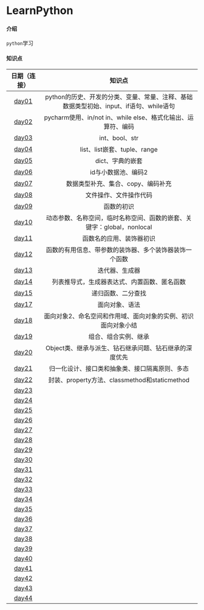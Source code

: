 # LearnPython

#### 介绍
`python`学习


#### 知识点


| 日期（连接） | 知识点 |   
| :---: | :---: | 
| [day01](https://gitee.com/liyan_gitee/LearnPython/tree/master/day01)| python的历史、开发的分类、变量、常量、注释、基础数据类型初始、input、if语句、while语句 |
| [day02](https://gitee.com/liyan_gitee/LearnPython/tree/master/day02)| pycharm使用、in/not in、while else、格式化输出、运算符、编码 |
| [day03](https://gitee.com/liyan_gitee/LearnPython/tree/master/day03)| int、bool、str |
| [day04](https://gitee.com/liyan_gitee/LearnPython/tree/master/day04)| list、list嵌套、tuple、range |
| [day05](https://gitee.com/liyan_gitee/LearnPython/tree/master/day05)| dict、字典的嵌套 |
| [day06](https://gitee.com/liyan_gitee/LearnPython/tree/master/day06)| id与小数据池、编码2 |
| [day07](https://gitee.com/liyan_gitee/LearnPython/tree/master/day07)| 数据类型补充、集合、copy、编码补充 |
| [day08](https://gitee.com/liyan_gitee/LearnPython/tree/master/day08)| 文件操作、文件操作代码 |
| [day09](https://gitee.com/liyan_gitee/LearnPython/tree/master/day09)| 函数的初识 |
| [day10](https://gitee.com/liyan_gitee/LearnPython/tree/master/day10)| 动态参数、名称空间，临时名称空间、函数的嵌套、关键字：global，nonlocal |
| [day11](https://gitee.com/liyan_gitee/LearnPython/tree/master/day11)| 函数名的应用、装饰器初识 |
| [day12](https://gitee.com/liyan_gitee/LearnPython/tree/master/day12)| 函数的有用信息、带参数的装饰器、多个装饰器装饰一个函数 |
| [day13](https://gitee.com/liyan_gitee/LearnPython/tree/master/day13)| 迭代器、生成器 |
| [day14](https://gitee.com/liyan_gitee/LearnPython/tree/master/day14)| 列表推导式，生成器表达式、内置函数、匿名函数 |
| [day15](https://gitee.com/liyan_gitee/LearnPython/tree/master/day15)| 递归函数、二分查找 |
| [day17](https://gitee.com/liyan_gitee/LearnPython/tree/master/day17)| 面向对象、语法 |
| [day18](https://gitee.com/liyan_gitee/LearnPython/tree/master/day18)| 面向对象2、命名空间和作用域、面向对象的实例、初识面向对象小结 |
| [day19](https://gitee.com/liyan_gitee/LearnPython/tree/master/day19)| 组合、组合实例、继承 |
| [day20](https://gitee.com/liyan_gitee/LearnPython/tree/master/day20)| Object类、继承与派生、钻石继承问题、钻石继承的深度优先 |
| [day21](https://gitee.com/liyan_gitee/LearnPython/tree/master/day21)| 归一化设计、接口类和抽象类、接口隔离原则、多态 |
| [day22](https://gitee.com/liyan_gitee/LearnPython/tree/master/day22)| 封装、property方法、classmethod和staticmethod |
| [day23](https://gitee.com/liyan_gitee/LearnPython/tree/master/day23)|  |
| [day24](https://gitee.com/liyan_gitee/LearnPython/tree/master/day24)|  |
| [day25](https://gitee.com/liyan_gitee/LearnPython/tree/master/day25)|  |
| [day26](https://gitee.com/liyan_gitee/LearnPython/tree/master/day26)|  |
| [day27](https://gitee.com/liyan_gitee/LearnPython/tree/master/day27)|  |
| [day28](https://gitee.com/liyan_gitee/LearnPython/tree/master/day28)|  |
| [day29](https://gitee.com/liyan_gitee/LearnPython/tree/master/day29)|  |
| [day30](https://gitee.com/liyan_gitee/LearnPython/tree/master/day30)|  |
| [day31](https://gitee.com/liyan_gitee/LearnPython/tree/master/day31)|  |
| [day32](https://gitee.com/liyan_gitee/LearnPython/tree/master/day32)|  |
| [day33](https://gitee.com/liyan_gitee/LearnPython/tree/master/day33)|  |
| [day34](https://gitee.com/liyan_gitee/LearnPython/tree/master/day34)|  |
| [day35](https://gitee.com/liyan_gitee/LearnPython/tree/master/day35)|  |
| [day36](https://gitee.com/liyan_gitee/LearnPython/tree/master/day36)|  |
| [day37](https://gitee.com/liyan_gitee/LearnPython/tree/master/day37)|  |
| [day38](https://gitee.com/liyan_gitee/LearnPython/tree/master/day38)|  |
| [day39](https://gitee.com/liyan_gitee/LearnPython/tree/master/day39)|  |
| [day40](https://gitee.com/liyan_gitee/LearnPython/tree/master/day40)|  |
| [day41](https://gitee.com/liyan_gitee/LearnPython/tree/master/day41)|  |
| [day42](https://gitee.com/liyan_gitee/LearnPython/tree/master/day42)|  |
| [day43](https://gitee.com/liyan_gitee/LearnPython/tree/master/day43)|  |
| [day44](https://gitee.com/liyan_gitee/LearnPython/tree/master/day44)|  |
